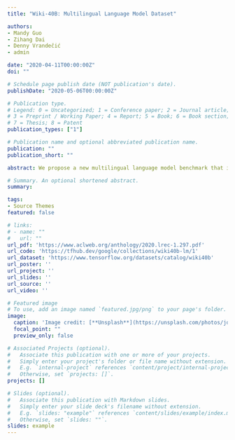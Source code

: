 ```yaml
---
title: "Wiki-40B: Multilingual Language Model Dataset"

authors:
- Mandy Guo
- Zihang Dai
- Denny Vrandečić
- admin

date: "2020-04-11T00:00:00Z"
doi: ""

# Schedule page publish date (NOT publication's date).
publishDate: "2020-05-06T00:00:00Z"

# Publication type.
# Legend: 0 = Uncategorized; 1 = Conference paper; 2 = Journal article;
# 3 = Preprint / Working Paper; 4 = Report; 5 = Book; 6 = Book section;
# 7 = Thesis; 8 = Patent
publication_types: ["1"]

# Publication name and optional abbreviated publication name.
publication: ""
publication_short: ""

abstract: We propose a new multilingual language model benchmark that is composed of 40+ languages spanning several scripts and linguistic families. With around 40 billion characters, we hope this new resource will accelerate the research of multilingual modeling. We train monolingual causal language models using a state-of-the-art model (Transformer-XL) establishing baselines for many languages. We also introduce the task of multilingual causal language modeling where we train our model on the combined text of 40+ languages from Wikipedia with different vocabulary sizes and evaluate on the languages individually. We released the cleaned-up text of 40+ Wikipedia language editions, the corresponding trained monolingual language models, and several multilingual language models with different fixed vocabulary sizes.

# Summary. An optional shortened abstract.
summary:

tags:
- Source Themes
featured: false

# links:
# - name: ""
#   url: ""
url_pdf: 'https://www.aclweb.org/anthology/2020.lrec-1.297.pdf'
url_code: 'https://tfhub.dev/google/collections/wiki40b-lm/1'
url_dataset: 'https://www.tensorflow.org/datasets/catalog/wiki40b'
url_poster: ''
url_project: ''
url_slides: ''
url_source: ''
url_video: ''

# Featured image
# To use, add an image named `featured.jpg/png` to your page's folder. 
image:
  caption: 'Image credit: [**Unsplash**](https://unsplash.com/photos/jdD8gXaTZsc)'
  focal_point: ""
  preview_only: false

# Associated Projects (optional).
#   Associate this publication with one or more of your projects.
#   Simply enter your project's folder or file name without extension.
#   E.g. `internal-project` references `content/project/internal-project/index.md`.
#   Otherwise, set `projects: []`.
projects: []

# Slides (optional).
#   Associate this publication with Markdown slides.
#   Simply enter your slide deck's filename without extension.
#   E.g. `slides: "example"` references `content/slides/example/index.md`.
#   Otherwise, set `slides: ""`.
slides: example
---
```

